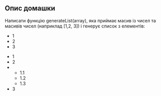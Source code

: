 ## Опис домашки

Написати функцію generateList(array), яка приймає масив із чисел та масивів чисел (наприклад [1,2, 3]) і генерує список з елементів:
<ul>
    <li>1</li>
    <li>2</li>
    <li>3</li>
</ul>

<ul>
    <li>1</li>
    <li>2</li>
    <li>
        <ul>
            <li>1.1</li>
            <li>1.2</li>
            <li>1.3</li>
        </ul>
    </li>
    <li>3</li>
</ul>
